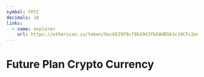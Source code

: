 ```yaml
---
symbol: FPCC
decimals: 18
links:
  - name: explorer
    url: https://etherscan.io/token/0xc6E2970cf8b1943fb58dB5b3c19CFc2ee146f376
---
```


# Future Plan Crypto Currency

